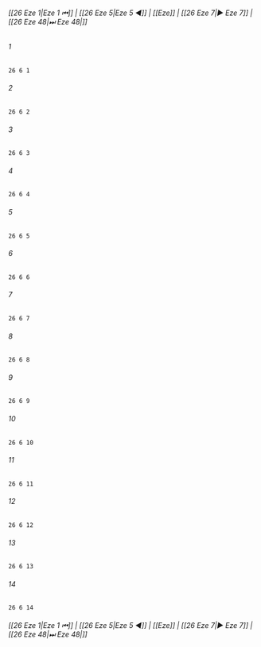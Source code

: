 
###### [[26 Eze 1|Eze 1 ⏮]] | [[26 Eze 5|Eze 5 ◀]] | [[Eze]] | [[26 Eze 7|▶ Eze 7]] | [[26 Eze 48|⏭ Eze 48|]]

###### 1
``` verse
26 6 1 
```
###### 2
``` verse
26 6 2 
```
###### 3
``` verse
26 6 3 
```
###### 4
``` verse
26 6 4 
```
###### 5
``` verse
26 6 5 
```
###### 6
``` verse
26 6 6 
```
###### 7
``` verse
26 6 7 
```
###### 8
``` verse
26 6 8 
```
###### 9
``` verse
26 6 9 
```
###### 10
``` verse
26 6 10 
```
###### 11
``` verse
26 6 11 
```
###### 12
``` verse
26 6 12 
```
###### 13
``` verse
26 6 13 
```
###### 14
``` verse
26 6 14 
```

###### [[26 Eze 1|Eze 1 ⏮]] | [[26 Eze 5|Eze 5 ◀]] | [[Eze]] | [[26 Eze 7|▶ Eze 7]] | [[26 Eze 48|⏭ Eze 48|]]

